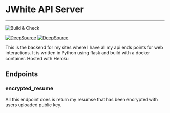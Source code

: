# JWhite API Server
---
![Build & Check](https://github.com/Cyb3r-Jak3/api_server/workflows/Build%20&%20Check/badge.svg)

[![DeepSource](https://deepsource.io/gh/Cyb3r-Jak3/api_server.svg/?label=active+issues&show_trend=true)](https://deepsource.io/gh/Cyb3r-Jak3/api_server/?ref=repository-badge) [![DeepSource](https://deepsource.io/gh/Cyb3r-Jak3/api_server.svg/?label=resolved+issues&show_trend=true)](https://deepsource.io/gh/Cyb3r-Jak3/api_server/?ref=repository-badge)

This is the backend for my sites where I have all my api ends points for web interactions. It is written in Python using flask and build with a docker container. Hosted with Heroku

## Endpoints

### encrypted_resume

All this endpoint does is return my resumse that has been encrypted with users uploaded public key.
